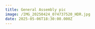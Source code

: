 ```yaml
---
title: General Assembly pic
image: /IMG_20250424_074737520_HDR.jpg
date: 2025-05-06T18:30:00.000Z
---
```


